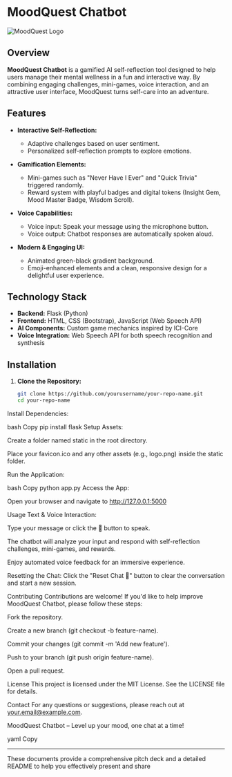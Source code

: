 # MoodQuest Chatbot

![MoodQuest Logo](static/logo.png)

## Overview

**MoodQuest Chatbot** is a gamified AI self-reflection tool designed to help users manage their mental wellness in a fun and interactive way. By combining engaging challenges, mini-games, voice interaction, and an attractive user interface, MoodQuest turns self-care into an adventure.

## Features

- **Interactive Self-Reflection:**  
  - Adaptive challenges based on user sentiment.
  - Personalized self-reflection prompts to explore emotions.
  
- **Gamification Elements:**  
  - Mini-games such as "Never Have I Ever" and "Quick Trivia" triggered randomly.
  - Reward system with playful badges and digital tokens (Insight Gem, Mood Master Badge, Wisdom Scroll).

- **Voice Capabilities:**  
  - Voice input: Speak your message using the microphone button.
  - Voice output: Chatbot responses are automatically spoken aloud.

- **Modern & Engaging UI:**  
  - Animated green-black gradient background.
  - Emoji-enhanced elements and a clean, responsive design for a delightful user experience.

## Technology Stack

- **Backend:** Flask (Python)
- **Frontend:** HTML, CSS (Bootstrap), JavaScript (Web Speech API)
- **AI Components:** Custom game mechanics inspired by ICI-Core
- **Voice Integration:** Web Speech API for both speech recognition and synthesis

## Installation

1. **Clone the Repository:**

   ```bash
   git clone https://github.com/yourusername/your-repo-name.git
   cd your-repo-name
Install Dependencies:

bash
Copy
pip install flask
Setup Assets:

Create a folder named static in the root directory.

Place your favicon.ico and any other assets (e.g., logo.png) inside the static folder.

Run the Application:

bash
Copy
python app.py
Access the App:

Open your browser and navigate to http://127.0.0.1:5000

Usage
Text & Voice Interaction:

Type your message or click the 🎤 button to speak.

The chatbot will analyze your input and respond with self-reflection challenges, mini-games, and rewards.

Enjoy automated voice feedback for an immersive experience.

Resetting the Chat:
Click the "Reset Chat 🔄" button to clear the conversation and start a new session.

Contributing
Contributions are welcome! If you'd like to help improve MoodQuest Chatbot, please follow these steps:

Fork the repository.

Create a new branch (git checkout -b feature-name).

Commit your changes (git commit -m 'Add new feature').

Push to your branch (git push origin feature-name).

Open a pull request.

License
This project is licensed under the MIT License. See the LICENSE file for details.

Contact
For any questions or suggestions, please reach out at your.email@example.com.

MoodQuest Chatbot – Level up your mood, one chat at a time!

yaml
Copy

---

These documents provide a comprehensive pitch deck and a detailed README to help you effectively present and share
